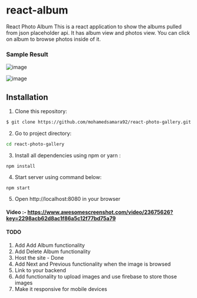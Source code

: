 # react-album

React Photo Album
This is a react application to show the albums pulled from json placeholder api.
It has album view and photos view. You can click on album to browse photos inside of it.


### Sample Result
![image](https://github.com/msn2106/react-album/assets/56197385/4dc03d89-c2e4-438c-a113-9154b3d94d3d)

![image](https://github.com/msn2106/react-album/assets/56197385/bf6a5181-6653-468a-bc20-4de172265c43)


## Installation
1. Clone this repository:
```bash
$ git clone https://github.com/mohamedsamara92/react-photo-gallery.git
```
2. Go to project directory:
```bash
cd react-photo-gallery
```
3. Install all dependencies using npm or yarn :
```
npm install
```
4. Start server using command below:
```
npm start
```
5. Open http://localhost:8080 in your browser</s>


#### Video :- https://www.awesomescreenshot.com/video/23675626?key=2298acb62d8ac1f86a5c12f77bd75a79

#### TODO
1. Add Add Album functionality
2. Add Delete Album functionality
3. Host the site - Done
4. Add Next and Previous functionality when the image is browsed
5. Link to your backend
6. Add functionality to upload images and use firebase to store those images
7. Make it responsive for mobile devices
